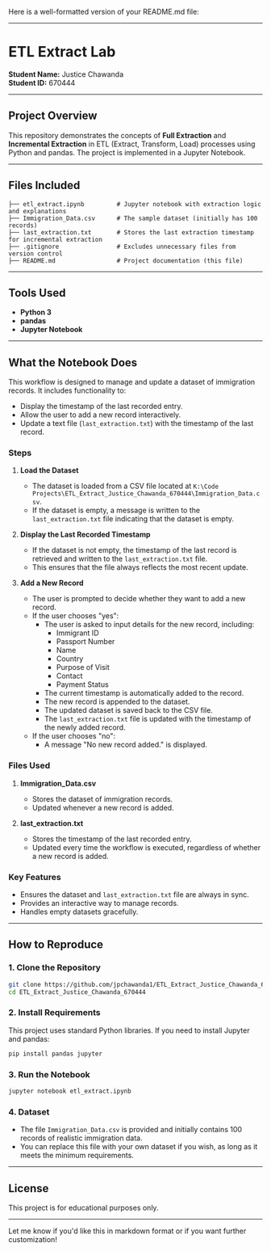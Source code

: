 Here is a well-formatted version of your README.md file:

---

# ETL Extract Lab

**Student Name:** Justice Chawanda  
**Student ID:** 670444

---

## Project Overview

This repository demonstrates the concepts of **Full Extraction** and **Incremental Extraction** in ETL (Extract, Transform, Load) processes using Python and pandas. The project is implemented in a Jupyter Notebook.

---

## Files Included

```
├── etl_extract.ipynb         # Jupyter notebook with extraction logic and explanations
├── Immigration_Data.csv      # The sample dataset (initially has 100 records)
├── last_extraction.txt       # Stores the last extraction timestamp for incremental extraction
├── .gitignore                # Excludes unnecessary files from version control
├── README.md                 # Project documentation (this file)
```

---

## Tools Used

- **Python 3**
- **pandas**
- **Jupyter Notebook**

---

## What the Notebook Does

This workflow is designed to manage and update a dataset of immigration records. It includes functionality to:

- Display the timestamp of the last recorded entry.
- Allow the user to add a new record interactively.
- Update a text file (`last_extraction.txt`) with the timestamp of the last record.

### Steps

1. **Load the Dataset**
   - The dataset is loaded from a CSV file located at `K:\Code Projects\ETL_Extract_Justice_Chawanda_670444\Immigration_Data.csv`.
   - If the dataset is empty, a message is written to the `last_extraction.txt` file indicating that the dataset is empty.

2. **Display the Last Recorded Timestamp**
   - If the dataset is not empty, the timestamp of the last record is retrieved and written to the `last_extraction.txt` file.
   - This ensures that the file always reflects the most recent update.

3. **Add a New Record**
   - The user is prompted to decide whether they want to add a new record.
   - If the user chooses "yes":
     - The user is asked to input details for the new record, including:
       - Immigrant ID
       - Passport Number
       - Name
       - Country
       - Purpose of Visit
       - Contact
       - Payment Status
     - The current timestamp is automatically added to the record.
     - The new record is appended to the dataset.
     - The updated dataset is saved back to the CSV file.
     - The `last_extraction.txt` file is updated with the timestamp of the newly added record.
   - If the user chooses "no":
     - A message "No new record added." is displayed.

### Files Used

1. **Immigration_Data.csv**
   - Stores the dataset of immigration records.
   - Updated whenever a new record is added.

2. **last_extraction.txt**
   - Stores the timestamp of the last recorded entry.
   - Updated every time the workflow is executed, regardless of whether a new record is added.

### Key Features

- Ensures the dataset and `last_extraction.txt` file are always in sync.
- Provides an interactive way to manage records.
- Handles empty datasets gracefully.

---

## How to Reproduce

### 1. Clone the Repository

```bash
git clone https://github.com/jpchawanda1/ETL_Extract_Justice_Chawanda_670444.git
cd ETL_Extract_Justice_Chawanda_670444
```

### 2. Install Requirements

This project uses standard Python libraries. If you need to install Jupyter and pandas:

```bash
pip install pandas jupyter
```

### 3. Run the Notebook

```bash
jupyter notebook etl_extract.ipynb
```

### 4. Dataset

- The file `Immigration_Data.csv` is provided and initially contains 100 records of realistic immigration data.
- You can replace this file with your own dataset if you wish, as long as it meets the minimum requirements.

---

## License

This project is for educational purposes only.

---

Let me know if you'd like this in markdown format or if you want further customization!
